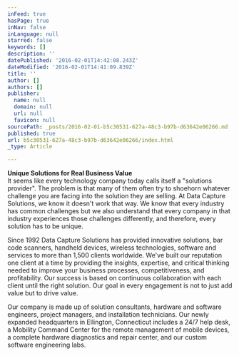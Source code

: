 ```yaml
---
inFeed: true
hasPage: true
inNav: false
inLanguage: null
starred: false
keywords: []
description: ''
datePublished: '2016-02-01T14:42:08.243Z'
dateModified: '2016-02-01T14:41:09.839Z'
title: ''
author: []
authors: []
publisher:
  name: null
  domain: null
  url: null
  favicon: null
sourcePath: _posts/2016-02-01-b5c30531-627a-48c3-b97b-d63642e06266.md
published: true
url: b5c30531-627a-48c3-b97b-d63642e06266/index.html
_type: Article

---
```

**Unique Solutions for Real Business Value**  
It seems like every technology company today calls itself a "solutions provider". The problem is that many of them often try to shoehorn whatever challenge you are facing into the solution they are selling.  At Data Capture Solutions, we know it doesn't work that way. We know that every industry has common challenges but we also understand that every company in that industry experiences those challenges differently, and therefore, every solution has to be unique.

Since 1992 Data Capture Solutions has provided innovative solutions, bar code scanners, handheld devices, wireless technologies, software and services to more than 1,500 clients worldwide.  We've built our reputation one client at a time by providing the insights, expertise, and critical thinking needed to improve your business processes, competitiveness, and profitability.  Our success is based on continuous collaboration with each client until the right solution. Our goal in every engagement is not to just add value but to drive value.

Our company is made up of solution consultants, hardware and software engineers, project managers, and installation technicians. Our newly expanded headquarters in Ellington, Connecticut includes a 24/7 help desk, a Mobility Command Center for the remote management of mobile devices,   a complete hardware diagnostics and repair center, and our custom software engineering labs.
